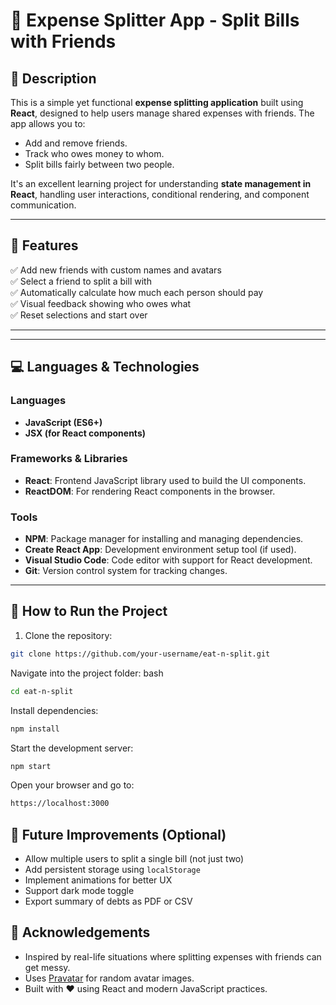# 🧾 Expense Splitter App - Split Bills with Friends

## 📝 Description

This is a simple yet functional **expense splitting application** built using **React**, designed to help users manage shared expenses with friends. The app allows you to:

- Add and remove friends.
- Track who owes money to whom.
- Split bills fairly between two people.

It's an excellent learning project for understanding **state management in React**, handling user interactions, conditional rendering, and component communication.

---

## 🎯 Features

✅ Add new friends with custom names and avatars  
✅ Select a friend to split a bill with  
✅ Automatically calculate how much each person should pay  
✅ Visual feedback showing who owes what  
✅ Reset selections and start over

---

---

## 💻 Languages & Technologies

### Languages

- **JavaScript (ES6+)**
- **JSX (for React components)**

### Frameworks & Libraries

- **React**: Frontend JavaScript library used to build the UI components.
- **ReactDOM**: For rendering React components in the browser.

### Tools

- **NPM**: Package manager for installing and managing dependencies.
- **Create React App**: Development environment setup tool (if used).
- **Visual Studio Code**: Code editor with support for React development.
- **Git**: Version control system for tracking changes.

---

## 🚀 How to Run the Project

1. Clone the repository:

```bash
git clone https://github.com/your-username/eat-n-split.git
```

Navigate into the project folder:
bash

```bash
cd eat-n-split
```

Install dependencies:

```bash
npm install
```

Start the development server:

```bash
npm start
```

Open your browser and go to:

```bash
https://localhost:3000
```

## 🧪 Future Improvements (Optional)

- Allow multiple users to split a single bill (not just two)
- Add persistent storage using `localStorage`
- Implement animations for better UX
- Support dark mode toggle
- Export summary of debts as PDF or CSV

## 🙌 Acknowledgements

- Inspired by real-life situations where splitting expenses with friends can get messy.
- Uses [Pravatar](https://i.pravatar.cc) for random avatar images.
- Built with ❤️ using React and modern JavaScript practices.
